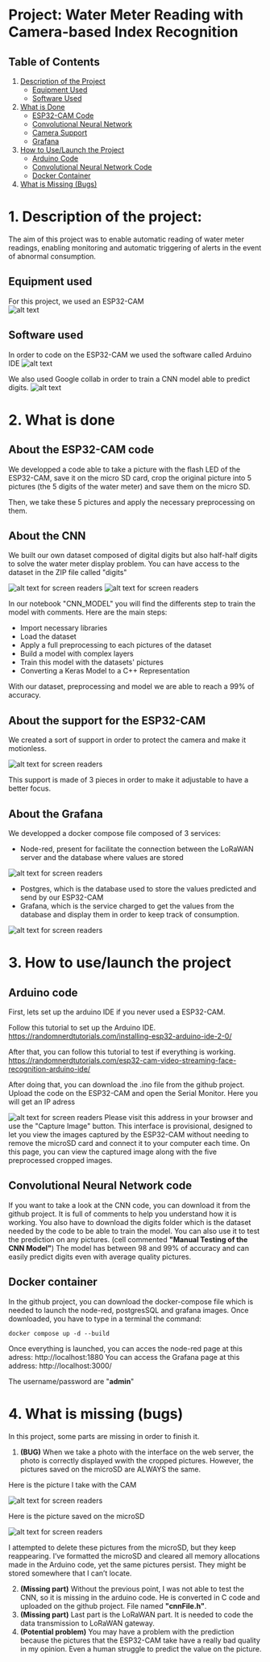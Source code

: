 # Project: Water Meter Reading with Camera-based Index Recognition


## Table of Contents

1. [Description of the Project](#1-description-of-the-project)
   - [Equipment Used](#equipment-used)
   - [Software Used](#software-used)
2. [What is Done](#2-what-is-done)
   - [ESP32-CAM Code](#about-the-esp32-cam-code)
   - [Convolutional Neural Network](#about-the-cnn)
   - [Camera Support](#about-the-support-for-the-esp32-cam)
   - [Grafana](#about-the-grafana)
3. [How to Use/Launch the Project](#3-how-to-uselaunch-the-project)
   - [Arduino Code](#arduino-code)
   - [Convolutional Neural Network Code](#convolutional-neural-network-code)
   - [Docker Container](#docker-container)
4. [What is Missing (Bugs)](#4-what-is-missing-bugs)

##
# 1. Description of the project:

The aim of this project was to enable automatic reading of water meter readings, enabling monitoring and automatic triggering of alerts in the event of abnormal consumption. 

## Equipment used
For this project, we used an ESP32-CAM  
![alt text](https://asset.conrad.com/media10/isa/160267/c1/-/en/002332111PI00/image.jpg?x=400&y=400&format=jpg&ex=400&ey=400&align=center)

## Software used

In order to code on the ESP32-CAM we used the software called Arduino IDE
![alt text](https://ai.thestempedia.com/wp-content/uploads/2022/07/Arduino_Logo.svg_.jpg)
 
We also used Google collab in order to train a CNN model able to predict digits.
![alt text](https://colab.research.google.com/img/colab_favicon_256px.png)

# 2. What is done
## About the ESP32-CAM code

We developped a code able to take a picture with the flash LED of the ESP32-CAM, save it on the micro SD card, crop the original picture into 5 pictures (the 5 digits of the water meter) and save them on the micro SD. 

Then, we take these 5 pictures and apply the necessary preprocessing on them.

## About the CNN

We built our own dataset composed of digital digits but also half-half digits to solve the water meter display problem.
You can have access to the dataset in the ZIP file called "digits"

![alt text for screen readers](/picture_ReadMe/digit1.png "digit 1 from dataset")
![alt text for screen readers](/picture_ReadMe/digit1_merged.jpg "digit 1 merged from dataset")

In our notebook "CNN_MODEL" you will find the differents step to train the model with comments.
Here are the main steps:
- Import necessary libraries
- Load the dataset
- Apply a full preprocessing to each pictures of the dataset
- Build a model with complex layers
- Train this model with the datasets' pictures
- Converting a Keras Model to a C++ Representation

With our dataset, preprocessing and model we are able to reach a 99% of accuracy. 

## About the support for the ESP32-CAM

We created a sort of support in order to protect the camera and make it motionless.

![alt text for screen readers](/picture_ReadMe/support.jpg "support for the camera")

This support is made of 3 pieces in order to make it adjustable to have a better focus.


## About the Grafana

We developped a docker compose file composed of 3 services:
- Node-red, present for facilitate the connection between the LoRaWAN server and the database where values are stored 

![alt text for screen readers](/picture_ReadMe/node_red.png "node-red page")

- Postgres, which is the database used to store the values predicted and send by our ESP32-CAM
- Grafana, which is the service charged to get the values from the database and display them in order to keep track of consumption.


![alt text for screen readers](/picture_ReadMe/Grafana.png "Grafana page")

# 3. How to use/launch the project

## Arduino code

First, lets set up the arduino IDE if you never used a ESP32-CAM.

Follow this tutorial to set up the Arduino IDE.
https://randomnerdtutorials.com/installing-esp32-arduino-ide-2-0/

After that, you can follow this tutorial to test if everything is working.
https://randomnerdtutorials.com/esp32-cam-video-streaming-face-recognition-arduino-ide/

After doing that, you can download the .ino file from the github project. Upload the code on the ESP32-CAM and open the Serial Monitor.
Here you will get an IP adress 

![alt text for screen readers](/picture_ReadMe/ip_adress.png "ip adress")
Please visit this address in your browser and use the "Capture Image" button. This interface is provisional, designed to let you view the images captured by the ESP32-CAM without needing to remove the microSD card and connect it to your computer each time.
On this page, you can view the captured image along with the five preprocessed cropped images.

## Convolutional Neural Network code

If you want to take a look at the CNN code, you can download it from the github project. It is full of comments to help you understand how it is working. You also have to download the digits folder which is the dataset needed by the code to be able to train the model.
You can also use it to test the prediction on any pictures. (cell commented **"Manual Testing of the CNN Model"**)
The model has between 98 and 99% of accuracy and can easily predict digits even with average quality pictures.

## Docker container

In the github project, you can download the docker-compose file which is needed to launch the node-red, postgresSQL and grafana images.
Once downloaded, you have to type in a terminal the command: 
```
docker compose up -d --build
```

Once everything is launched, you can acces the node-red page at this adress: http://localhost:1880
You can access the Grafana page at this address:
http://localhost:3000/

The username/password are "**admin**"

# 4. What is missing (bugs)

In this project, some parts are missing in order to finish it.

1. **(BUG)** When we take a photo with the interface on the web server, the photo is correctly displayed wwith the cropped pictures. However, the pictures saved on the microSD are ALWAYS the same.

Here is the picture I take with the CAM

![alt text for screen readers](/picture_ReadMe/WebServer.png "WebServer pictures")

Here is the picture saved on the microSD

![alt text for screen readers](/picture_ReadMe/MicroSD.png "MicroSD pictures")

I attempted to delete these pictures from the microSD, but they keep reappearing. I’ve formatted the microSD and cleared all memory allocations made in the Arduino code, yet the same pictures persist. They might be stored somewhere that I can’t locate.

2. **(Missing part)** Without the previous point, I was not able to test the CNN, so it is missing in the arduino code. He is converted in C code and uploaded on the github project. File named **"cnnFile.h"**.
3. **(Missing part)** Last part is the LoRaWAN part. It is needed to code the data transmission to LoRaWAN gateway.
4. **(Potential problem)** You may have a problem with the prediction because the pictures that the ESP32-CAM take have a really bad quality in my opinion. Even a human struggle to predict the value on the picture.

